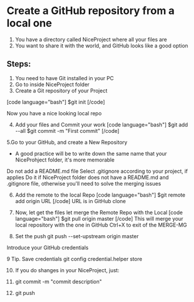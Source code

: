 # Create a GitHub repository from a local one

1. You have a directory called NiceProject where all your files are
2. You want to share it with the world, and GitHub looks like a good option

## Steps:
1. You need to have Git installed in your PC
2. Go to inside NiceProject folder
3. Create a Git repository of your Project

[code language="bash"]
$git init
[/code]

Now you have a nice looking local repo

4. Add your files and Commit your work
[code language="bash"]
$git add --all
$git commit -m "First commit"
[/code]

5.Go to your GitHub, and create a New Repository 
* A good practice will be to write down the same name that your NiceProhject folder, it's more memorable

Do not add a README.md file 
Select .gitignore according to your project, if applies Do it if NiceProject folder does not have a README.md and .gitignore file, otherwise you'll need to solve the merging issues

6. Add the remote to the local Repo
[code language="bash"]
$git remote add origin URL
[/code]
URL is in GitHub clone 


7. Now, let get the files let merge the Remote Repo with the Local
[code language="bash"]
$git pull origin master
[/code]
This will merge your local repository with the one in GitHub
Ctrl+X to exit of the MERGE-MG

8. Set the push
git push --set-upstream origin master

Introduce your GitHub credentials

9 Tip. Save credentials
git config credential.helper store

10. If you do shanges in your NiceProject, just:

1. git commit -m "commit description"
2. git push


